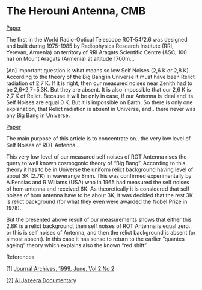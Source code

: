 # The Herouni Antenna, CMB

[Paper](http://elib.sci.am/2007_1/10_1_2007.pdf)

The first in the World Radio-Optical Telescope ROT-54/2.6 was designed
and built during 1975-1985 by Radiophysics Research Institute (RRI,
Yerevan, Armenia) on territory of RRI Aragats Scientific Centre (ASC,
100 ha) on Mount Aragats (Armenia) at altitude 1700m...

[An] important question is what means so low Self Noises (2,6 K or 2,8
K). According to the theory of the Big Bang in Universe it must have
been Relict radiation of 2,7 K.  If it is right, then our measured
noises near Zenith had to be 2,6+2,7=5,3K.  But they are absent. It is
also impossible that our 2,6 K is 2,7 K of Relict. Because it will be
only in case, if our Antenna is ideal and its Self Noises are equal 0
K.  But it is impossible on Earth. So there is only one explanation,
that Relict radiation is absent in Universe, and.. there never was any
Big Bang in Universe.

[Paper](https://drive.google.com/uc?export=view&id=16LCitZcCeddAAyuVILc8qxHo7g7dL5X9)

The main purpose of this article is to concentrate on.. the very low
level of Self Noises of ROT Antenna...

This very low level of our measured self noises of ROT Antenna rises
the query to well known cosmogonic theory of “Big Bang”. According to
this theory it has to be in Universe the uniform relict background
having level of about 3K (2.7K) in waverange 8mm.  This was confirmed
experimentally by A.Pensias and R.Wiliams (USA) who in 1965 had
measured the self noises of hom antenna and received 6K. As
theoretically it is considered that self noises of hom antenna have to
be about 3K, it was decided that the rest 3K is relict background (for
what they even were awarded the Nobel Prize in 1978).

But the presented above result of our measurements shows that either
this 2.8K is a relict background, then self noises of ROT Antenna is
equal zero.. or this is self noises of Antenna, and then the relict
background is absent (or almost absent). In this case it has sense to
return to the earlier “quantes ageing” theory which explains also the
known “red shift”.

References

[1] [Journal Archives, 1999, June, Vol 2 No 2](http://jae.ece.ntua.gr/archive/archive_index.html#ID1999-)

[2] [Al Jazeera Documentary](https://youtu.be/WAx9Z9DyMHY)


